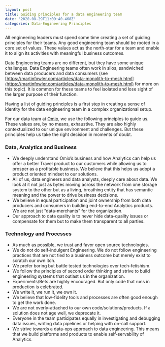 ```yaml
---
layout: post
title: Guiding principles for a data engineering team
date: '2020-08-29T11:09:40.468Z'
categories: Data-Engineering Principles
---
```


All engineering leaders must spend some time creating a set of guiding principles for their teams. Any good engineering team should be rooted in a core set of values. These values act as the north-star for a team and enable it to align its activities with meaningful business outcomes.

Data Engineering teams are no different, but they have some unique challenges. Data Engineering teams often work in silos, sandwiched between data producers and data consumers (see [https://martinfowler.com/articles/data-monolith-to-mesh.html](https://martinfowler.com/articles/data-monolith-to-mesh.html) for more on this topic). It is common for these teams to feel isolated and lose sight of the larger purpose of their function.

Having a list of guiding principles is a first step in creating a sense of identity for the data engineering team in a complex organizational setup.

For our data team at [Omio](http://www.omio.com), we use the following principles to guide us. These values are, by no means, exhaustive. They are also highly contextualized to our unique environment and challenges. But these principles help us take the right decision in moments of doubt.

### **Data, Analytics and Business**

*   We deeply understand Omio’s business and how Analytics can help us offer a better Travel product to our customers while allowing us to prosper as a profitable business. We believe that this helps us adopt a product oriented mindset to our solutions.
*   All of us, data engineers and data analysts, deeply care about data. We look at it not just as bytes moving across the network from one storage system to the other but as a living, breathing entity that has semantic meaning and the power to drive business decisions.
*   We believe in equal participation and joint ownership from both data producers and consumers in building end-to-end Analytics products. We are not just “data-merchants” for the organization.
*   Our approach to data quality is to never hide data-quality issues or compensate for them but to make them transparent to all parties.

### **Technology and Processes**

*   As much as possible, we trust and favor open source technologies.
*   We do not do self-indulgent Engineering. We do not follow engineering practices that are not tied to a business outcome but merely exist to scratch our own itch.
*   We prefer boring but battle tested technologies over tech-fetishism.
*   We follow the principles of second order thinking and strive to build engineering systems that outlast us in the organization.
*   Experiments/Bets are highly encouraged. But only code that runs in production is celebrated.
*   We write it, we run it, we own it.
*   We believe that low-fidelity tools and processes are often good enough to get the work done.
*   We are not overly-attached to our own code/solutions/products. If a solution does not age well, we deprecate it.
*   Everyone in the team participates equally in investigating and debugging data issues, writing data pipelines or helping with on-call support.
*   We strive towards a data-ops approach to data engineering. This means that we build platforms and products to enable self-servability of Analytics.